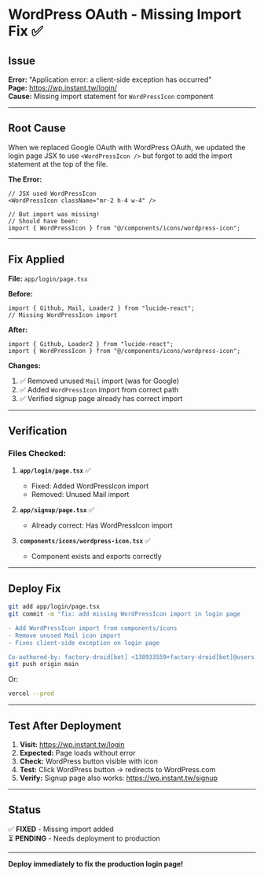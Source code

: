 # WordPress OAuth - Missing Import Fix ✅

## Issue

**Error:** "Application error: a client-side exception has occurred"  
**Page:** https://wp.instant.tw/login/  
**Cause:** Missing import statement for `WordPressIcon` component

---

## Root Cause

When we replaced Google OAuth with WordPress OAuth, we updated the login page JSX to use `<WordPressIcon />` but forgot to add the import statement at the top of the file.

**The Error:**
```tsx
// JSX used WordPressIcon
<WordPressIcon className="mr-2 h-4 w-4" />

// But import was missing!
// Should have been:
import { WordPressIcon } from "@/components/icons/wordpress-icon";
```

---

## Fix Applied

**File:** `app/login/page.tsx`

**Before:**
```tsx
import { Github, Mail, Loader2 } from "lucide-react";
// Missing WordPressIcon import
```

**After:**
```tsx
import { Github, Loader2 } from "lucide-react";
import { WordPressIcon } from "@/components/icons/wordpress-icon";
```

**Changes:**
1. ✅ Removed unused `Mail` import (was for Google)
2. ✅ Added `WordPressIcon` import from correct path
3. ✅ Verified signup page already has correct import

---

## Verification

### Files Checked:

1. **`app/login/page.tsx`** ✅
   - Fixed: Added WordPressIcon import
   - Removed: Unused Mail import

2. **`app/signup/page.tsx`** ✅
   - Already correct: Has WordPressIcon import

3. **`components/icons/wordpress-icon.tsx`** ✅
   - Component exists and exports correctly

---

## Deploy Fix

```bash
git add app/login/page.tsx
git commit -m "fix: add missing WordPressIcon import in login page

- Add WordPressIcon import from components/icons
- Remove unused Mail icon import
- Fixes client-side exception on login page

Co-authored-by: factory-droid[bot] <138933559+factory-droid[bot]@users.noreply.github.com>"
git push origin main
```

Or:
```bash
vercel --prod
```

---

## Test After Deployment

1. **Visit:** https://wp.instant.tw/login
2. **Expected:** Page loads without error
3. **Check:** WordPress button visible with icon
4. **Test:** Click WordPress button → redirects to WordPress.com
5. **Verify:** Signup page also works: https://wp.instant.tw/signup

---

## Status

✅ **FIXED** - Missing import added  
⏳ **PENDING** - Needs deployment to production

---

**Deploy immediately to fix the production login page!**

